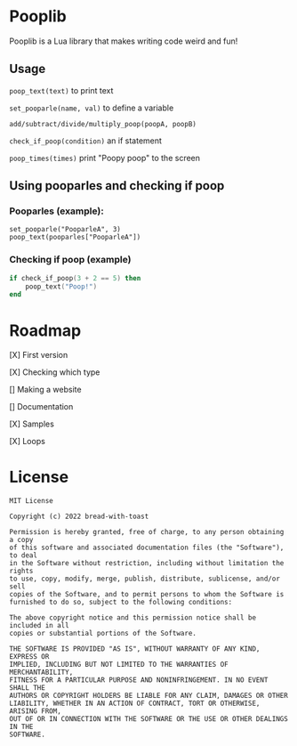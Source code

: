 # Pooplib
Pooplib is a Lua library that makes writing code weird and fun!

## Usage
`poop_text(text)` to print text

`set_pooparle(name, val)` to define a variable

`add/subtract/divide/multiply_poop(poopA, poopB)`

`check_if_poop(condition)` an if statement

`poop_times(times)` print "Poopy poop" to the screen

## Using pooparles and checking if poop

### Pooparles (example):

```
set_pooparle("PooparleA", 3)
poop_text(pooparles["PooparleA"])
```

### Checking if poop (example)

```lua
if check_if_poop(3 + 2 == 5) then
    poop_text("Poop!")
end
```

# Roadmap
[X] First version

[X] Checking which type

[] Making a website

[] Documentation

[X] Samples

[X] Loops

# License

```
MIT License

Copyright (c) 2022 bread-with-toast

Permission is hereby granted, free of charge, to any person obtaining a copy
of this software and associated documentation files (the "Software"), to deal
in the Software without restriction, including without limitation the rights
to use, copy, modify, merge, publish, distribute, sublicense, and/or sell
copies of the Software, and to permit persons to whom the Software is
furnished to do so, subject to the following conditions:

The above copyright notice and this permission notice shall be included in all
copies or substantial portions of the Software.

THE SOFTWARE IS PROVIDED "AS IS", WITHOUT WARRANTY OF ANY KIND, EXPRESS OR
IMPLIED, INCLUDING BUT NOT LIMITED TO THE WARRANTIES OF MERCHANTABILITY,
FITNESS FOR A PARTICULAR PURPOSE AND NONINFRINGEMENT. IN NO EVENT SHALL THE
AUTHORS OR COPYRIGHT HOLDERS BE LIABLE FOR ANY CLAIM, DAMAGES OR OTHER
LIABILITY, WHETHER IN AN ACTION OF CONTRACT, TORT OR OTHERWISE, ARISING FROM,
OUT OF OR IN CONNECTION WITH THE SOFTWARE OR THE USE OR OTHER DEALINGS IN THE
SOFTWARE.
```
